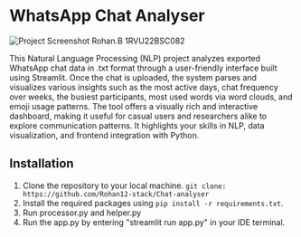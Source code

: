 #  WhatsApp Chat Analyser
![Project Screenshot](SAS.jpeg)
Rohan.B  1RVU22BSC082  


This Natural Language Processing (NLP) project analyzes exported WhatsApp chat data in .txt format through a user-friendly interface built using Streamlit. Once the chat is uploaded, the system parses and visualizes various insights such as the most active days, chat frequency over weeks, the busiest participants, most used words via word clouds, and emoji usage patterns. The tool offers a visually rich and interactive dashboard, making it useful for casual users and researchers alike to explore communication patterns. It highlights your skills in NLP, data visualization, and frontend integration with Python.

## Installation

1. Clone the repository to your local machine. ``` git clone: https://github.com/Rohan12-stack/Chat-analyser ```
2. Install the required packages using ```pip install -r requirements.txt```.
3. Run processor.py and helper.py
4. Run the app.py by entering "streamlit run app.py" in your IDE terminal.






